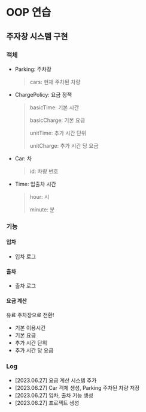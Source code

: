 # OOP 연습

## 주자창 시스템 구현

### 객체
- Parking: 주차장
    > cars: 현재 주차된 차량
- ChargePolicy: 요금 정잭
  > basicTime: 기본 시간
  > 
  > basicCharge: 기본 요금
  > 
  > unitTime: 추가 시간 단위
  > 
  > unitCharge: 추가 시간 당 요금
- Car: 차
    > id: 차량 번호
- Time: 입출차 시간
  > hour: 시
  >
  > minute: 분

### 기능

#### 입차

- 입차 로그

#### 출차

- 출차 로그

#### 요금 계산

유료 주차장으로 전환!

- 기본 이용시간
- 기본 요금
- 추가 시간 단위
- 추가 시간 당 요금

### Log

- [2023.06.27] 요금 계산 시스템 추가
- [2023.06.27] Car 객체 생성, Parking 주차된 차량 저장
- [2023.06.27] 입차, 출차 기능 생성
- [2023.06.27] 프로젝트 생성